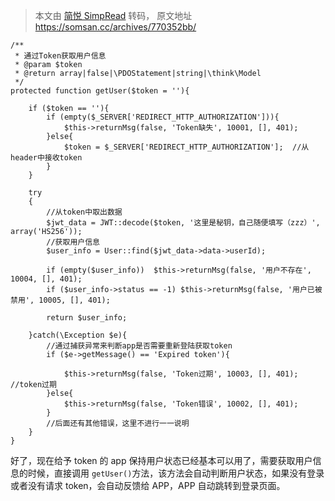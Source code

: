 > 本文由 [简悦 SimpRead](http://ksria.com/simpread/) 转码， 原文地址 https://somsan.cc/archives/770352bb/

```
/**
 * 通过Token获取用户信息
 * @param $token
 * @return array|false|\PDOStatement|string|\think\Model
 */
protected function getUser($token = ''){

    if ($token == ''){
        if (empty($_SERVER['REDIRECT_HTTP_AUTHORIZATION'])){
            $this->returnMsg(false, 'Token缺失', 10001, [], 401);
        }else{
            $token = $_SERVER['REDIRECT_HTTP_AUTHORIZATION'];  //从header中接收token
        }
    }

    try
    {
        //从token中取出数据
        $jwt_data = JWT::decode($token, '这里是秘钥，自己随便填写（zzz）', array('HS256'));
        //获取用户信息
        $user_info = User::find($jwt_data->data->userId); 

        if (empty($user_info))  $this->returnMsg(false, '用户不存在', 10004, [], 401);
        if ($user_info->status == -1) $this->returnMsg(false, '用户已被禁用', 10005, [], 401);

        return $user_info;

    }catch(\Exception $e){
        //通过捕获异常来判断app是否需要重新登陆获取token
        if ($e->getMessage() == 'Expired token'){

            $this->returnMsg(false, 'Token过期', 10003, [], 401); //token过期
        }else{
            $this->returnMsg(false, 'Token错误', 10002, [], 401);
        }
        //后面还有其他错误，这里不进行一一说明
    }
}
```

好了，现在给予 token 的 app 保持用户状态已经基本可以用了，需要获取用户信息的时候，直接调用 `getUser()`方法，该方法会自动判断用户状态，如果没有登录或者没有请求 token，会自动反馈给 APP，APP 自动跳转到登录页面。